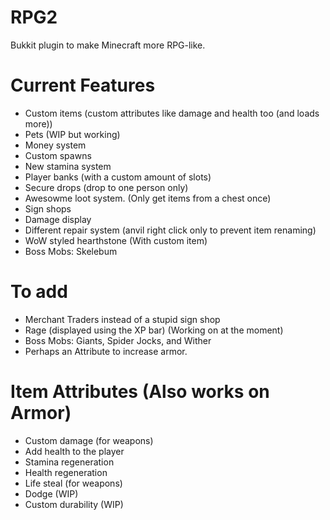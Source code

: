 RPG2
====

Bukkit plugin to make Minecraft more RPG-like.

Current Features
====
* Custom items (custom attributes like damage and health too (and loads more))
* Pets (WIP but working)
* Money system
* Custom spawns
* New stamina system
* Player banks (with a custom amount of slots)
* Secure drops (drop to one person only)
* Awesowme loot system. (Only get items from a chest once)
* Sign shops
* Damage display
* Different repair system (anvil right click only to prevent item renaming)
* WoW styled hearthstone (With custom item)
* Boss Mobs: Skelebum

To add
====
* Merchant Traders instead of a stupid sign shop
* Rage (displayed using the XP bar) (Working on at the moment)
* Boss Mobs: Giants, Spider Jocks, and Wither
* Perhaps an Attribute to increase armor. 

Item Attributes (Also works on Armor)
====
* Custom damage (for weapons)
* Add health to the player
* Stamina regeneration
* Health regeneration
* Life steal (for weapons)
* Dodge (WIP)
* Custom durability (WIP)
